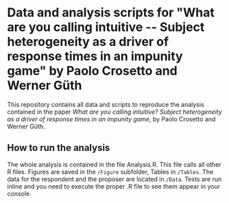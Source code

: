# Data and analysis scripts for "What are you calling intuitive -- Subject heterogeneity as a driver of response times in an impunity game" by Paolo Crosetto and Werner Güth

This repository contains all data and scripts to reproduce the analysis contained in the paper *What are you calling intuitive? Subject heterogeneity as a driver of response times in an impunity game*, by Paolo Crosetto and Werner Güth.

## How to run the analysis

The whole analysis is contained in the file Analysis.R. This file calls all other R files. Figures are saved in the `/Figure` subfolder, Tables in `/Tables`. The data for the respondent and the proposer are located in `/Data`. Tests are run inline and you need to execute the proper .R file to see them appear in your console.
